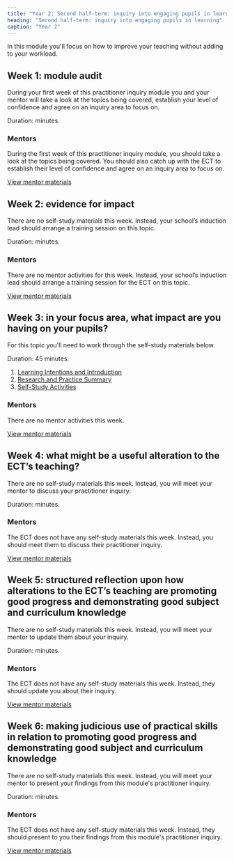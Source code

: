 ```yaml
---
title: "Year 2: Second half-term: inquiry into engaging pupils in learning"
heading: "Second half-term: inquiry into engaging pupils in learning"
caption: "Year 2"
---
```



In this module you'll focus on how to improve your teaching without adding to your workload. 

## Week 1: module audit

During your first week of this practitioner inquiry module you and your mentor will take a look at the topics being covered, establish your level of confidence and agree on an inquiry area to focus on.

Duration:  minutes.


### Mentors

During the first week of this practitioner inquiry module, you should take a look at the topics being covered. You should also catch up with the ECT to establish their level of confidence and agree on an inquiry area to focus on.

[View mentor materials](/ucl/year-2-inquiry-into-engaging-pupils-in-learning/autumn-week-1-mentor-materials)

## Week 2: evidence for impact

There are no self-study materials this week. Instead, your school’s induction lead should arrange a training session on this topic.

Duration:  minutes.


### Mentors

There are no mentor activities for this week. Instead, your school’s induction lead should arrange a training session for the ECT on this topic.

[View mentor materials](/ucl/year-2-inquiry-into-engaging-pupils-in-learning/autumn-week-2-mentor-materials)

## Week 3: in your focus area, what impact are you having on your pupils?

For this topic you’ll need to work through the self-study materials below. 

Duration: 45 minutes.

1. [Learning Intentions and Introduction](/ucl/year-2-inquiry-into-engaging-pupils-in-learning/autumn-week-3-ect-learning-intentions-and-introduction)
2. [Research and Practice Summary](/ucl/year-2-inquiry-into-engaging-pupils-in-learning/autumn-week-3-ect-research-and-practice-summary)
3. [Self-Study Activities](/ucl/year-2-inquiry-into-engaging-pupils-in-learning/autumn-week-3-ect-self-study-activities)

### Mentors

There are no mentor activities this week. 

[View mentor materials](/ucl/year-2-inquiry-into-engaging-pupils-in-learning/autumn-week-3-mentor-materials)

## Week 4: what might be a useful alteration to the ECT’s teaching?

There are no self-study materials this week. Instead, you will meet your mentor to discuss your practitioner inquiry.

Duration:  minutes.


### Mentors

The ECT does not have any self-study materials this week. Instead, you should meet them to discuss their practitioner inquiry.

[View mentor materials](/ucl/year-2-inquiry-into-engaging-pupils-in-learning/autumn-week-4-mentor-materials)

## Week 5: structured reflection upon how alterations to the ECT’s teaching are promoting good progress and demonstrating good subject and curriculum knowledge

There are no self-study materials this week. Instead, you will meet your mentor to update them about your inquiry.

Duration:  minutes.


### Mentors

The ECT does not have any self-study materials this week. Instead, they should update you about their inquiry.

[View mentor materials](/ucl/year-2-inquiry-into-engaging-pupils-in-learning/autumn-week-5-mentor-materials)

## Week 6: making judicious use of practical skills in relation to promoting good progress and demonstrating good subject and curriculum knowledge

There are no self-study materials this week. Instead, you will meet your mentor to present your findings from this module's practitioner inquiry.

Duration:  minutes.


### Mentors

The ECT does not have any self-study materials this week. Instead, they should present to you their findings from this module's practitioner inquiry.

[View mentor materials](/ucl/year-2-inquiry-into-engaging-pupils-in-learning/autumn-week-6-mentor-materials)

